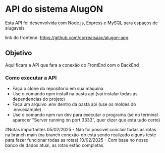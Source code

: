 # API do sistema AlugON

Esta API foi desenvolvida com Node.js, Express e MySQL para espaços de alugaveis

link do frontend: https://github.com/correaisaac/alugon-app

## Objetivo

Aqui ficara a API que fara a conexão do FrontEnd com o BackEnd

### Como executar a API

- Faça o clone do repositorio em sua máquina
- Use o comando npm install na pasta api (vai instalar todas as dependencias do projeto)
- Faça um arquivo .env dentro da pasta api (use os moldes do .env.example)
- Use o comando npm run dev para executar o programa (se no terminal aparecer "Server running on port 3333", quer dizer que está tudo certo)

#Notas importantes
05/02/2025 - Não foi possivel concluir todas as rotas na branch main (na branch conexão-db está sendo realizado alguns teste para fazer funcionar todas as rotas)
10/02/2025 - Com base no nosso banco de dados atual, as rotas estão completas.
